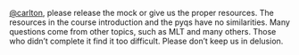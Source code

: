 [@carlton](/u/carlton), please release the mock or give us the proper
resources. The resources in the course introduction and the pyqs have no
similarities. Many questions come from other topics, such as MLT and many
others. Those who didn’t complete it find it too difficult. Please don’t keep
us in delusion.